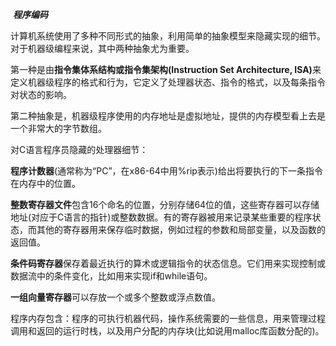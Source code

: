 ​								***程序编码***





计算机系统使用了多种不同形式的抽象，利用简单的抽象模型来隐藏实现的细节。对于机器级编程来说，其中两种抽象尤为重要。

第一种是由<font style="font-weight:700;">指令集体系结构或指令集架构(Instruction Set Architecture, ISA)</font>来定义机器级程序的格式和行为，它定义了处理器状态、指令的格式，以及每条指令对状态的影响。

第二种抽象是，机器级程序使用的内存地址是虚拟地址，提供的内存模型看上去是一个非常大的字节数组。



对C语言程序员隐藏的处理器细节：

<font style="font-weight:700;">程序计数器</font>(通常称为“PC”，在x86-64中用%rip表示)给出将要执行的下一条指令在内存中的位置。

<font style="font-weight:700;">整数寄存器文件</font>包含16个命名的位置，分别存储64位的值，这些寄存器可以存储地址(对应于C语言的指针)或整数数据。有的寄存器被用来记录某些重要的程序状态，而其他的寄存器用来保存临时数据，例如过程的参数和局部变量，以及函数的返回值。



<font style="font-weight:700;">条件码寄存器</font>保存着最近执行的算术或逻辑指令的状态信息。它们用来实现控制或数据流中的条件变化，比如用来实现if和while语句。

<font style="font-weight:700;">一组向量寄存器</font>可以存放一个或多个整数或浮点数值。

程序内存包含：程序的可执行机器代码，操作系统需要的一些信息，用来管理过程调用和返回的运行时栈，以及用户分配的内存块(比如说用malloc库函数分配的)。